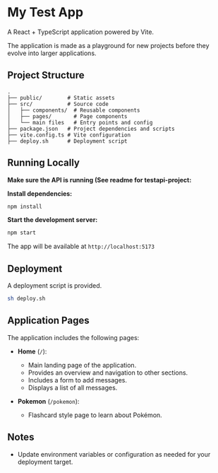 # My Test App

A React + TypeScript application powered by Vite.

The application is made as a playground for new projects before they evolve into larger applications.

## Project Structure

```
.
├── public/        # Static assets
├── src/           # Source code
│   ├── components/  # Reusable components
│   ├── pages/       # Page components
│   └── main files   # Entry points and config
├── package.json   # Project dependencies and scripts
├── vite.config.ts # Vite configuration
├── deploy.sh      # Deployment script
```

## Running Locally

**Make sure the API is running (See readme for testapi-project:**

**Install dependencies:**
   ```bash
   npm install
   ```
**Start the development server:**
   ```bash
   npm start
   ```
   The app will be available at `http://localhost:5173` 

## Deployment

A deployment script is provided.

   ```bash
   sh deploy.sh
   ```

## Application Pages

The application includes the following pages:

- **Home** (`/`):
  - Main landing page of the application.
  - Provides an overview and navigation to other sections.
  - Includes a form to add messages.
  - Displays a list of all messages.


- **Pokemon** (`/pokemon`):
  - Flashcard style page to learn about Pokémon.

## Notes
- Update environment variables or configuration as needed for your deployment target.
